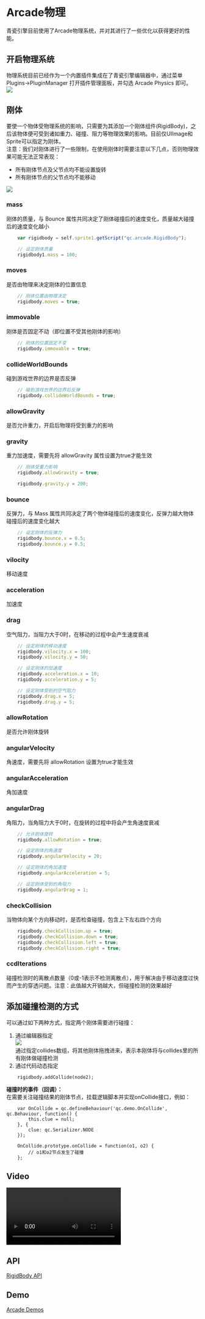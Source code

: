 # Arcade物理

青瓷引擎目前使用了Arcade物理系统，并对其进行了一些优化以获得更好的性能。

## 开启物理系统

物理系统目前已经作为一个内置插件集成在了青瓷引擎编辑器中，通过菜单 Plugins->PluginManager 打开插件管理面板，并勾选 Arcade Physics 即可。  
![](images/import_arcade.png)

## 刚体

要使一个物体受物理系统的影响，只需要为其添加一个刚体组件(RigidBody)，之后该物体便可受到诸如重力、碰撞、阻力等物理效果的影响。目前仅UIImage和Sprite可以指定为刚体。  
注意：我们对刚体进行了一些限制，在使用刚体时需要注意以下几点，否则物理效果可能无法正常表现：  

* 所有刚体节点及父节点均不能设置旋转
* 所有刚体节点的父节点均不能移动  

![](images/rigidbody.png)

### mass
刚体的质量，与 Bounce 属性共同决定了刚体碰撞后的速度变化，质量越大碰撞后的速度变化越小

````javascript
    var rigidbody = self.sprite1.getScript("qc.arcade.RigidBody");

    // 设定刚体质量
    rigidbody1.mass = 100;
````

### moves
是否由物理来决定刚体的位置信息
````javascript
    // 刚体位置由物理决定
    rigidbody.moves = true;
````

### immovable
刚体是否固定不动（即位置不受其他刚体的影响）
````javascript
    // 刚体的位置固定不变
    rigidbody.immovable = true;
````

### collideWorldBounds
碰到游戏世界的边界是否反弹

````javascript
    // 碰到游戏世界的边界后反弹
    rigidbody.collideWorldBounds = true;
````

### allowGravity
是否允许重力，开启后物理将受到重力的影响

### gravity
重力加速度，需要先将 allowGravity 属性设置为true才能生效

````javascript
    // 刚体受重力影响
    rigidbody.allowGravity = true;

    rigidbody.gravity.y = 200;
````

### bounce
反弹力，与 Mass 属性共同决定了两个物体碰撞后的速度变化，反弹力越大物体碰撞后的速度变化越大

````javascript
    // 设定刚体的反弹力
    rigidbody.bounce.x = 0.5;
    rigidbody.bounce.y = 0.5;
````

### vilocity
移动速度

### acceleration
加速度

### drag
空气阻力，当阻力大于0时，在移动的过程中会产生速度衰减

````javascript
    // 设定刚体的移动速度
    rigidbody.vilocity.x = 100;
    rigidbody.vilocity.y = 50;

    // 设定刚体的加速度
    rigidbody.acceleration.x = 10;
    rigidbody.acceleration.y = 5;

    // 设定刚体受到的空气阻力
    rigidbody.drag.x = 5;
    rigidbody.drag.y = 5;
````

### allowRotation
是否允许刚体旋转

### angularVelocity
角速度，需要先将 allowRotation 设置为true才能生效

### angularAcceleration
角加速度

### angularDrag
角阻力，当角阻力大于0时，在旋转的过程中将会产生角速度衰减

````javascript
    // 允许刚体旋转
    rigidbody.allowRotation = true;

    // 设定刚体的角速度
    rigidbody.angularVelocity = 20;

    // 设定刚体的角加速度
    rigidbody.angularAcceleration = 5;

    // 设定刚体受到的角阻力
    rigidbody.angularDrag = 1;
````

### checkCollision
当物体向某个方向移动时，是否检查碰撞，包含上下左右四个方向
````javascript
    rigidbody.checkCollision.up = true;
    rigidbody.checkCollision.down = true;
    rigidbody.checkCollision.left = true;
    rigidbody.checkCollision.right = true;
````

### ccdIterations
碰撞检测时的离散点数量（0或-1表示不检测离散点），用于解决由于移动速度过快而产生的穿透问题。注意：此值越大开销越大，但碰撞检测的效果越好

## 添加碰撞检测的方式
可以通过如下两种方式，指定两个刚体需要进行碰撞：
1. 通过编辑器指定  
![](images/collide1.png)  
通过指定collides数组，将其他刚体拖拽进来，表示本刚体将与collides里的所有刚体做碰撞检测
2. 通过代码动态指定  
````
    rigidbody.addCollide(node2);
````

__碰撞时的事件（回调）：__  
在需要关注碰撞结果的刚体节点，挂载逻辑脚本并实现onCollide接口，例如：
````
    var OnCollide = qc.defineBehaviour('qc.demo.OnCollide', qc.Behaviour, function() {
        this.clue = null;
    }, {
        clue: qc.Serializer.NODE
    });

    OnCollide.prototype.onCollide = function(o1, o2) {
        // o1和o2节点发生了碰撞
    };
````

## Video
<video controls="controls" src="../video/plugin_arcade.mp4"></video>

## API
[RigidBody API](http://docs.zuoyouxi.com/api/officialplugins/arcade/RigidBody.html)

## Demo
[Arcade Demos](http://engine.zuoyouxi.com/demo/index.html#anchor_ArcadePhysics)  

